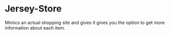 # Jersey-Store

Mimics an actual shopping site and gives it gives you the option to get more information about each item.
